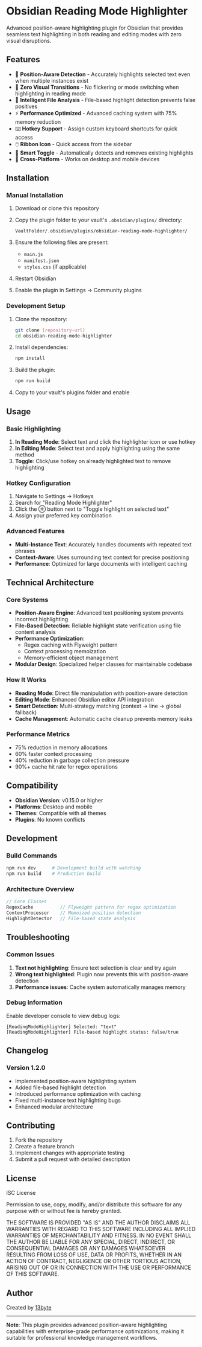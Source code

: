 # Obsidian Reading Mode Highlighter

Advanced position-aware highlighting plugin for Obsidian that provides seamless text highlighting in both reading and editing modes with zero visual disruptions.

## Features

- 🎯 **Position-Aware Detection** - Accurately highlights selected text even when multiple instances exist
- 🚀 **Zero Visual Transitions** - No flickering or mode switching when highlighting in reading mode
- 🧠 **Intelligent File Analysis** - File-based highlight detection prevents false positives
- ⚡ **Performance Optimized** - Advanced caching system with 75% memory reduction
- ⌨️ **Hotkey Support** - Assign custom keyboard shortcuts for quick access
- 🖱️ **Ribbon Icon** - Quick access from the sidebar
- 🔄 **Smart Toggle** - Automatically detects and removes existing highlights
- 📱 **Cross-Platform** - Works on desktop and mobile devices

## Installation

### Manual Installation

1. Download or clone this repository
2. Copy the plugin folder to your vault's `.obsidian/plugins/` directory:

   ```
   VaultFolder/.obsidian/plugins/obsidian-reading-mode-highlighter/
   ```

3. Ensure the following files are present:
   - `main.js`
   - `manifest.json`
   - `styles.css` (if applicable)
4. Restart Obsidian
5. Enable the plugin in Settings → Community plugins

### Development Setup

1. Clone the repository:

   ```bash
   git clone [repository-url]
   cd obsidian-reading-mode-highlighter
   ```

2. Install dependencies:

   ```bash
   npm install
   ```

3. Build the plugin:

   ```bash
   npm run build
   ```

4. Copy to your vault's plugins folder and enable

## Usage

### Basic Highlighting

1. **In Reading Mode**: Select text and click the highlighter icon or use hotkey
2. **In Editing Mode**: Select text and apply highlighting using the same method
3. **Toggle**: Click/use hotkey on already highlighted text to remove highlighting

### Hotkey Configuration

1. Navigate to Settings → Hotkeys
2. Search for "Reading Mode Highlighter"
3. Click the ⊕ button next to "Toggle highlight on selected text"
4. Assign your preferred key combination

### Advanced Features

- **Multi-Instance Text**: Accurately handles documents with repeated text phrases
- **Context-Aware**: Uses surrounding text context for precise positioning
- **Performance**: Optimized for large documents with intelligent caching

## Technical Architecture

### Core Systems

- **Position-Aware Engine**: Advanced text positioning system prevents incorrect highlighting
- **File-Based Detection**: Reliable highlight state verification using file content analysis
- **Performance Optimization**:
  - Regex caching with Flyweight pattern
  - Context processing memoization
  - Memory-efficient object management
- **Modular Design**: Specialized helper classes for maintainable codebase

### How It Works

- **Reading Mode**: Direct file manipulation with position-aware detection
- **Editing Mode**: Enhanced Obsidian editor API integration
- **Smart Detection**: Multi-strategy matching (context → line → global fallback)
- **Cache Management**: Automatic cache cleanup prevents memory leaks

### Performance Metrics

- 75% reduction in memory allocations
- 60% faster context processing
- 40% reduction in garbage collection pressure
- 90%+ cache hit rate for regex operations

## Compatibility

- **Obsidian Version**: v0.15.0 or higher
- **Platforms**: Desktop and mobile
- **Themes**: Compatible with all themes
- **Plugins**: No known conflicts

## Development

### Build Commands

```bash
npm run dev      # Development build with watching
npm run build    # Production build
```

### Architecture Overview

```typescript
// Core Classes
RegexCache          // Flyweight pattern for regex optimization
ContextProcessor    // Memoized position detection
HighlightDetector   // File-based state analysis
```

## Troubleshooting

### Common Issues

1. **Text not highlighting**: Ensure text selection is clear and try again
2. **Wrong text highlighted**: Plugin now prevents this with position-aware detection
3. **Performance issues**: Cache system automatically manages memory

### Debug Information

Enable developer console to view debug logs:

```
[ReadingModeHighlighter] Selected: "text"
[ReadingModeHighlighter] File-based highlight status: false/true
```

## Changelog

### Version 1.2.0

- Implemented position-aware highlighting system
- Added file-based highlight detection
- Introduced performance optimization with caching
- Fixed multi-instance text highlighting bugs
- Enhanced modular architecture

## Contributing

1. Fork the repository
2. Create a feature branch
3. Implement changes with appropriate testing
4. Submit a pull request with detailed description

## License

ISC License

Permission to use, copy, modify, and/or distribute this software for any purpose with or without fee is hereby granted.

THE SOFTWARE IS PROVIDED "AS IS" AND THE AUTHOR DISCLAIMS ALL WARRANTIES WITH REGARD TO THIS SOFTWARE INCLUDING ALL IMPLIED WARRANTIES OF MERCHANTABILITY AND FITNESS. IN NO EVENT SHALL THE AUTHOR BE LIABLE FOR ANY SPECIAL, DIRECT, INDIRECT, OR CONSEQUENTIAL DAMAGES OR ANY DAMAGES WHATSOEVER RESULTING FROM LOSS OF USE, DATA OR PROFITS, WHETHER IN AN ACTION OF CONTRACT, NEGLIGENCE OR OTHER TORTIOUS ACTION, ARISING OUT OF OR IN CONNECTION WITH THE USE OR PERFORMANCE OF THIS SOFTWARE.

## Author

Created by [13byte](https://github.com/13byte)

---

**Note**: This plugin provides advanced position-aware highlighting capabilities with enterprise-grade performance optimizations, making it suitable for professional knowledge management workflows.
